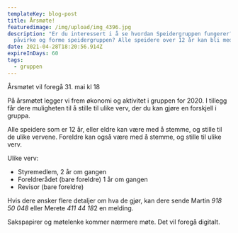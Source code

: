```yaml
---
templateKey: blog-post
title: Årsmøte!
featuredimage: /img/upload/img_4396.jpg
description: "Er du interessert i å se hvordan Speidergruppen fungerer? Vil du
  påvirke og forme speidergruppen? Alle speidere over 12 år kan bli med! "
date: 2021-04-28T18:20:56.914Z
expireInDays: 60
tags:
  - gruppen
---
```

Årsmøtet vil foregå 31. mai kl 18

På årsmøtet legger vi frem økonomi og aktivitet i gruppen for 2020. I tillegg får dere muligheten til å stille til ulike verv, der du kan gjøre en forskjell i gruppa. 

Alle speidere som er 12 år, eller eldre kan være med å stemme, og stille til de ulike vervene. Foreldre kan også være med å stemme, og stille til ulike verv.

Ulike verv: 

* Styremedlem, 2 år om gangen
* Foreldrerådet (bare foreldre) 1 år om gangen
* Revisor (bare foreldre) 

Hvis dere ønsker flere detaljer om hva de gjør, kan dere sende Martin *918 50 048* eller Merete *411 44 18*2 en melding.

Sakspapirer og møtelenke kommer nærmere møte. Det vil foregå digitalt.
